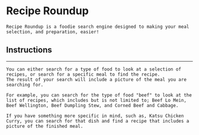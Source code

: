 # Recipe Roundup

    Recipe Roundup is a foodie search engine designed to making your meal selection, and preparation, easier!

## Instructions
---
    You can either search for a type of food to look at a selection of recipes, or search for a specific meal to find the recipe.
    The result of your search will include a picture of the meal you are searching for. 

    For example, you can search for the type of food "beef" to look at the list of recipes, which includes but is not limited to; Beef Lo Mein, Beef Wellington, Beef Dumpling Stew, and Corned Beef and Cabbage.

    If you have something more specific in mind, such as, Katsu Chicken Curry, you can search for that dish and find a recipe that includes a picture of the finished meal. 

